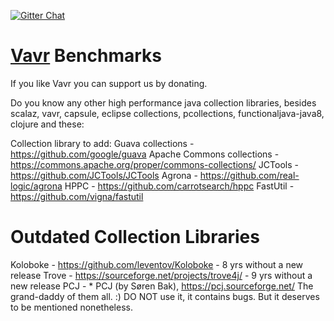 [![Gitter Chat](https://badges.gitter.im/Join%20Chat.png)](https://gitter.im/vavr-io/vavr-benchmark)

# [Vavr](http://vavr.io/) Benchmarks

If you like Vavr you can support us by donating.

Do you know any other high performance java collection libraries, besides scalaz, vavr, capsule, eclipse collections, pcollections, functionaljava-java8, clojure and these:

Collection library to add:
Guava collections - https://github.com/google/guava
Apache Commons collections - https://commons.apache.org/proper/commons-collections/
JCTools - https://github.com/JCTools/JCTools
Agrona - https://github.com/real-logic/agrona
HPPC - https://github.com/carrotsearch/hppc
FastUtil - https://github.com/vigna/fastutil


# Outdated Collection Libraries
Koloboke - https://github.com/leventov/Koloboke - 8 yrs without a new release
Trove - https://sourceforge.net/projects/trove4j/ - 9 yrs without a new release
PCJ - * PCJ (by Søren Bak), https://pcj.sourceforge.net/
The grand-daddy of them all. :) DO NOT use it, it contains bugs. But it
deserves to be mentioned nonetheless.